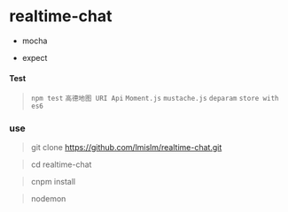 # realtime-chat

+ mocha

+ expect

#### Test 
> `npm test`  `高德地图 URI Api`  `Moment.js`    `mustache.js`  `deparam`  `store with es6`
### use

> git clone https://github.com/lmislm/realtime-chat.git

> cd realtime-chat 

> cnpm install 

> nodemon